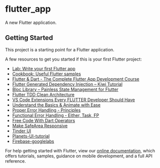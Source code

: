 # flutter_app

A new Flutter application.

## Getting Started

This project is a starting point for a Flutter application.

A few resources to get you started if this is your first Flutter project:

- [Lab: Write your first Flutter app](https://flutter.dev/docs/get-started/codelab)
- [Cookbook: Useful Flutter samples](https://flutter.dev/docs/cookbook)
- [Flutter & Dart - The Complete Flutter App Development Course](https://www.udemy.com/course/flutter-dart-the-complete-flutter-app-development-course)
- [Flutter Generated Dependency Injection – Kiwi Tutorial](https://resocoder.com/2019/11/25/flutter-generated-dependency-injection-kiwi-tutorial/)
- [Bloc Library – Painless State Management for Flutter](https://resocoder.com/2019/10/26/flutter-bloc-library-tutorial-1-0-0-stable-reactive-state-management/)
- [Flutter TDD Clean Architecture](https://resocoder.com/category/tutorials/flutter/tdd-clean-architecture/)
- [VS Code Extensions Every FLUTTER Developer Should Have](https://resocoder.com/2019/07/04/vs-code-extensions-every-flutter-developer-should-have/)
- [Understand the Basics & Animate with Ease](https://resocoder.com/2019/08/01/flutter-animation-tutorial-understand-the-basics-animate-with-ease/)
- [Proper Error Handling - Principles](https://resocoder.com/2019/12/11/proper-error-handling-in-flutter-dart-1-principles/)
- [Functional Error Handling - Either, Task, FP](https://resocoder.com/2019/12/14/functional-error-handling-in-flutter-dart-2-either-task-fp/)
- [Free Code With Dart Operators](https://medium.com/flutter-community/simple-and-bug-free-code-with-dart-operators-2e81211cecfe)
- [Make SafeArea Responsive](https://resocoder.com/2019/11/22/make-safearea-responsive-in-flutter-responsive-widget-tutorial/)
- [Tinder UI](https://github.com/Ivaskuu/tinder_cards)
- [Planets-UI-tutorial](https://sergiandreplace.com//tags/open-source/)
- [Firebase-googlelabs](https://codelabs.developers.google.com/codelabs/flutter-firebase/)

For help getting started with Flutter, view our
[online documentation](https://flutter.dev/docs), which offers tutorials,
samples, guidance on mobile development, and a full API reference.
